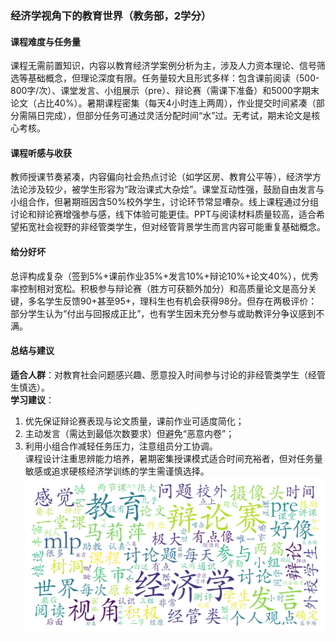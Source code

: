 ### 经济学视角下的教育世界（教务部，2学分）

#### 课程难度与任务量  
课程无需前置知识，内容以教育经济学案例分析为主，涉及人力资本理论、信号筛选等基础概念，但理论深度有限。任务量较大且形式多样：包含课前阅读（500-800字/次）、课堂发言、小组展示（pre）、辩论赛（需课下准备）和5000字期末论文（占比40%）。暑期课程密集（每天4小时连上两周），作业提交时间紧凑（部分需隔日完成），但部分任务可通过灵活分配时间“水”过。无考试，期末论文是核心考核。

#### 课程听感与收获  
教师授课节奏紧凑，内容偏向社会热点讨论（如学区房、教育公平等），经济学方法论涉及较少，被学生形容为“政治课式大杂烩”。课堂互动性强，鼓励自由发言与小组合作，但暑期班因含50%校外学生，讨论环节常显嘈杂。线上课程通过分组讨论和辩论赛增强参与感，线下体验可能更佳。PPT与阅读材料质量较高，适合希望拓宽社会视野的非经管类学生，但对经管背景学生而言内容可能重复基础概念。

#### 给分好坏  
总评构成复杂（签到5%+课前作业35%+发言10%+辩论10%+论文40%），优秀率控制相对宽松。积极参与辩论赛（胜方可获额外加分）和高质量论文是高分关键，多名学生反馈90+甚至95+，理科生也有机会获得98分。但存在两极评价：部分学生认为“付出与回报成正比”，也有学生因未充分参与或助教评分争议感到不满。

#### 总结与建议  
**适合人群**：对教育社会问题感兴趣、愿意投入时间参与讨论的非经管类学生（经管生慎选）。  
**学习建议**：  
1. 优先保证辩论赛表现与论文质量，课前作业可适度简化；  
2. 主动发言（需达到最低次数要求）但避免“恶意内卷”；  
3. 利用小组合作减轻任务压力，注意组员分工协调。  
课程设计注重思辨能力培养，暑期密集授课模式适合时间充裕者，但对任务量敏感或追求硬核经济学训练的学生需谨慎选择。
![wordcloud](wordcloud.png)
